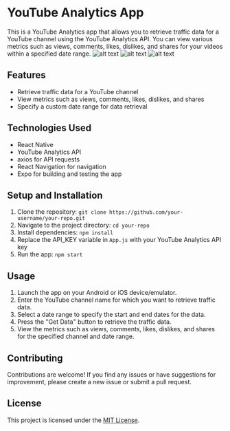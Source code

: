 # YouTube Analytics App

This is a YouTube Analytics app that allows you to retrieve traffic data for a YouTube channel using the YouTube Analytics API. You can view various metrics such as views, comments, likes, dislikes, and shares for your videos within a specified date range.
![alt text](https://mostaql.hsoubcdn.com/uploads/thumbnails/746947/64a03c9991a6b/youtube.png)
![alt text](https://mostaql.hsoubcdn.com/uploads/portfolios/746947/64a03c9a221bc/3ca93344-00d0-4727-9072-50172ac004f5.jpg)
![alt text](https://mostaql.hsoubcdn.com/uploads/portfolios/746947/64a03c9ab62b2/6d7cffa1-569e-441d-813a-92f352b394cc.jpg)



## Features

- Retrieve traffic data for a YouTube channel
- View metrics such as views, comments, likes, dislikes, and shares
- Specify a custom date range for data retrieval

## Technologies Used

- React Native
- YouTube Analytics API
- axios for API requests
- React Navigation for navigation
- Expo for building and testing the app

## Setup and Installation

1. Clone the repository: `git clone https://github.com/your-username/your-repo.git`
2. Navigate to the project directory: `cd your-repo`
3. Install dependencies: `npm install`
4. Replace the API_KEY variable in `App.js` with your YouTube Analytics API key
5. Run the app: `npm start`

## Usage

1. Launch the app on your Android or iOS device/emulator.
2. Enter the YouTube channel name for which you want to retrieve traffic data.
3. Select a date range to specify the start and end dates for the data.
4. Press the "Get Data" button to retrieve the traffic data.
5. View the metrics such as views, comments, likes, dislikes, and shares for the specified channel and date range.

## Contributing

Contributions are welcome! If you find any issues or have suggestions for improvement, please create a new issue or submit a pull request.

## License

This project is licensed under the [MIT License](LICENSE).
